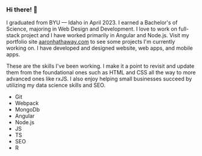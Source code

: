 ### Hi there! 👋

<!--
**aaronhathaway1/aaronhathaway1** is a ✨ _special_ ✨ repository because its `README.md` (this file) appears on your GitHub profile.

Here are some ideas to get you started:

- 🔭 I’m currently working on ...
- 🌱 I’m currently learning ...
- 👯 I’m looking to collaborate on ...
- 🤔 I’m looking for help with ...
- 💬 Ask me about ...
- 📫 How to reach me: ...
- 😄 Pronouns: ...
- ⚡ Fun fact: ...
-->

I graduated from BYU — Idaho in April 2023. I earned a Bachelor's of Science, majoring in Web Design and Development. I love to work on full-stack project and I have worked primarily in Angular and Node.js. Visit my portfolio site [aaronhathaway.com](https://aaronhathaway.com) to see some projects I'm currently working on. I have developed and designed website, web apps, and mobile apps.

These are the skills I've been working. I make it a point to revisit and update them from the foundational ones such as HTML and CSS all the way to more advanced ones like rxJS. I also enjoy helping small businesses succeed by utilizing my data science skills and SEO.

- Git
- Webpack
- MongoDb
- Angular
- Node.js
- JS
- TS
- SEO
- R

